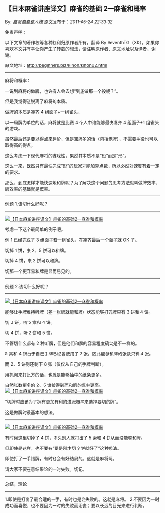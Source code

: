 ## 【日本麻雀讲座译文】麻雀的基础 2—麻雀和概率

By: _鑫哥蠢蠢惹人嫌_ 原文发布于：_2011-05-24 22:33:32_

免责声明：

以下文章的著作权等各种权利归原作者所有，翻译 By
SeventhTG（XD）。如果你喜欢本文并有幸让你产生了转载的想法，请注明原作者、原文地址以及译者，谢谢。

原文地址：http://beginners.biz/kihon/kihon02.html

---

麻将和概率：

一说到麻将的做牌，也许有人会去想“到底做那一个役呢？”。

但是我觉得这脱离了麻将的本质。

做牌的本质是凑齐 4 组面子+一组雀头，

以一局牌为单位的话，麻将就是比赛 4 个人中谁能够最快凑齐 4 组面子+1 组雀头的游戏。

虽然最后还是要以得点来评价，但是宝牌多的话（包括赤牌），不需要手役也可以取得高的得点。

这么考虑一下现代麻将的游戏性，果然其本质不是“役”而是“形”。

这么一来，既然只有最快完成“形”的玩家才能加算点数，所以必然对速度有着一定的要求。

那么，到底怎样才能快速地和牌呢？为了解决这个问题的思考方法就叫做牌效率、牌效率的基础就是概率。

---

例题 1.该切什么好呢？

---

[![【日本麻雀讲座译文】麻雀的基础2—麻雀和概率](http://s15.sinaimg.cn/middle/7f78b76fxa406cec671ae&690)](http://photo.blog.sina.com.cn/showpic.html#blogid=7f78b76f0100rnnb&url=http://s15.sinaimg.cn/orignal/7f78b76fxa406cec671ae)

考虑一下这个最简单的例子吧。

例 1 已经完成了 3 组面子和一组雀头，在凑齐最后一个面子就 OK 了。

切掉 1 饼，来 2、5 饼可以和牌。

切掉 4 饼，来 2 饼可以和牌。

切那一个更容易和牌是显而易见的。

---

例题 2.该切什么好呢？

---

[![【日本麻雀讲座译文】麻雀的基础2—麻雀和概率](http://s3.sinaimg.cn/middle/7f78b76fxa406d88cb8a2&690)](http://photo.blog.sina.com.cn/showpic.html#blogid=7f78b76f0100rnnb&url=http://s3.sinaimg.cn/orignal/7f78b76fxa406d88cb8a2)

能够让手牌维持听牌（差一张牌就能和牌）状态能够打的牌只有 3 饼和 4 饼。

切 3 饼，听 5 索和 4 饼。

切 4 饼，听 2 饼和 5 饼。

不管切什么都有 2 种听牌，但是他们和牌的容易程度确实是不一样的。

5 索和 4 饼由于自己手牌已经各使用了 2 张，因此能够和牌的张数只有 4 张。

而 2、5 饼则还剩下 8 张（仅仅从自己的手牌判断）。

用抓阄来打比方的话，也就是能够抽中的纸条更多。

自然张数更多的 2、5 饼被得到而和牌的概率更高。
[![【日本麻雀讲座译文】麻雀的基础2—麻雀和概率](http://s14.sinaimg.cn/middle/7f78b76fxa406ff11840d&690)](http://photo.blog.sina.com.cn/showpic.html#blogid=7f78b76f0100rnnb&url=http://s14.sinaimg.cn/orignal/7f78b76fxa406ff11840d)

“切牌时应该为了拥有更加有利的进张概率来选择要切的牌”。

这是做牌时最基本的想法。

---

[![【日本麻雀讲座译文】麻雀的基础2—麻雀和概率](http://s14.sinaimg.cn/middle/7f78b76fxa4070c42a62d&690)](http://photo.blog.sina.com.cn/showpic.html#blogid=7f78b76f0100rnnb&url=http://s14.sinaimg.cn/orignal/7f78b76fxa4070c42a62d)

有时候这里切掉了 4 饼，不久别人就打出了 5 索和 4 饼从而没能够和牌。

但即使是这样，也不要有“要是刚才切 3 饼就好了”这种想法。

即使打了一手错牌，有时也会有好结局的。这就是麻将啊。

请大家不要在意结果论的一时失败。切记。

---

总结，理论

---

1.即使是打出了最合适的一手，有时也是会失败的。这就是麻将。 2.不要因为一时成功而喜悦，也不要因为一时的失败而沮丧；要以长远的目光来进行判断。
